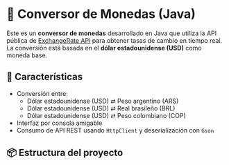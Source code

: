 # 💱 Conversor de Monedas (Java)

Este es un **conversor de monedas** desarrollado en Java que utiliza la API pública de [ExchangeRate API](https://www.exchangerate-api.com/) para obtener tasas de cambio en tiempo real. La conversión está basada en el **dólar estadounidense (USD)** como moneda base.

## 🚀 Características

- Conversión entre:
  - Dólar estadounidense (USD) ⇄ Peso argentino (ARS)
  - Dólar estadounidense (USD) ⇄ Real brasileño (BRL)
  - Dólar estadounidense (USD) ⇄ Peso colombiano (COP)
- Interfaz por consola amigable
- Consumo de API REST usando `HttpClient` y deserialización con `Gson`

## 📦 Estructura del proyecto

